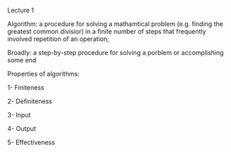 Lecture 1 

Algorithm: a procedure for solving a mathamtical problem (e.g. finding the greatest common divisior) in a finite number of steps that frequently involved repetition of an operation; 

Broadly: a step-by-step procedure for solving a porblem or accomplishing some end 

Properties of algorithms: 

1- Finiteness 

2- Definiteness 

3- Input 

4- Output 

5- Effectiveness 